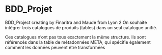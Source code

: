 # BDD_Projet
 BDD_Project creating by Finaritra and Maude from Lyon 2
 On souhaite intégrer trois catalogues de produits (tables) dans un seul catalogue unifié.
 
Ces catalogues n’ont pas tous exactement la même structure. Ils sont référencés dans la table de métadonnées
META, qui spécifie également comment les données peuvent être transformées

